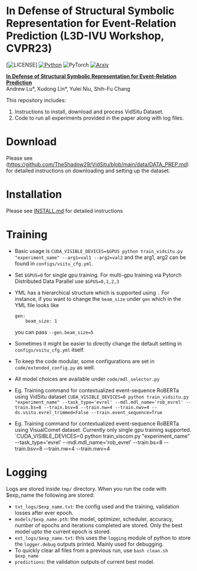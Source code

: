 # In Defense of Structural Symbolic Representation for Event-Relation Prediction (L3D-IVU Workshop, CVPR23)

[![LICENSE](https://img.shields.io/badge/license-MIT-green)]
[![Python](https://img.shields.io/badge/python-3.6-blue)](https://www.python.org/)
![PyTorch](https://img.shields.io/badge/pytorch-1.5-yellow)
[![Arxiv](https://img.shields.io/badge/Arxiv-2301.03410-purple)](https://arxiv.org/abs/2301.03410)

**[In Defense of Structural Symbolic Representation for Event-Relation Prediction](https://arxiv.org/abs/2301.03410)**<br>
Andrew Lu*, Xudong Lin*, Yulei Niu, Shih-Fu Chang

This repository includes:

1. Instructions to install, download and process VidSitu Dataset.
2. Code to run all experiments provided in the paper along with log files.

# Download

Please see (https://github.com/TheShadow29/VidSitu/blob/main/data/DATA_PREP.md) for detailed instructions on downloading and setting up the dataset.

# Installation

Please see [INSTALL.md](./INSTALL.md) for detailed instructions


# Training

- Basic usage is `CUDA_VISIBLE_DEVICES=$GPUS python train_vidsitu.py "experiment_name" --arg1=val1 --arg2=val2` and the arg1, arg2 can be found in `configs/vsitu_cfg.yml`.


- Set `$GPUS=0` for single gpu training. For multi-gpu training via Pytorch Distributed Data Parallel use `$GPUS=0,1,2,3`

- YML has a hierarchical structure which is supported using `.`
    For instance, if you want to change the `beam_size` under `gen` which in the YML file looks like
    ```
    gen:
        beam_size: 1
    ```
    you can pass `--gen.beam_size=5`

- Sometimes it might be easier to directly change the default setting in `configs/vsitu_cfg.yml` itself.

- To keep the code modular, some configurations are set in `code/extended_config.py` as well.

- All model choices are available under `code/mdl_selector.py`

- Eg. Training command for contextualized event-sequence RoBERTa using VidSitu dataset `CUDA_VISIBLE_DEVICES=0 python train_vidsitu.py "experiment_name" --task_type='evrel' --mdl.mdl_name='rob_evrel' --train.bs=8 --train.bsv=8 --train.nw=4 --train.nwv=4 --ds.vsitu.evrel_trimmed=False --train.event_sequence=True`

- Eg. Training command for contextualized event-sequence RoBERTa using VisualComet dataset. Currently only single gpu training supported. `CUDA_VISIBLE_DEVICES=0 python train_viscom.py "experiment_name" --task_type='evrel' --mdl.mdl_name='rob_evrel' --train.bs=8 --train.bsv=8 --train.nw=4 --train.nwv=4 




# Logging

Logs are stored inside `tmp/` directory. When you run the code with $exp_name the following are stored:
- `txt_logs/$exp_name.txt`: the config used and the training, validation losses after ever epoch.
- `models/$exp_name.pth`: the model, optimizer, scheduler, accuracy, number of epochs and iterations completed are stored. Only the best model upto the current epoch is stored.
- `ext_logs/$exp_name.txt`: this uses the `logging` module of python to store the `logger.debug` outputs printed. Mainly used for debugging.
- To quickly clear all files from a previous run, use `bash clean.sh $exp_name`
- `predictions`: the validation outputs of current best model.
